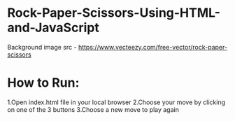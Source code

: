 # Rock-Paper-Scissors-Using-HTML-and-JavaScript
Background image src - https://www.vecteezy.com/free-vector/rock-paper-scissors

# How to Run:
1.Open index.html file in your local browser
2.Choose your move by clicking on one of the 3 buttons
3.Choose a new move to play again
